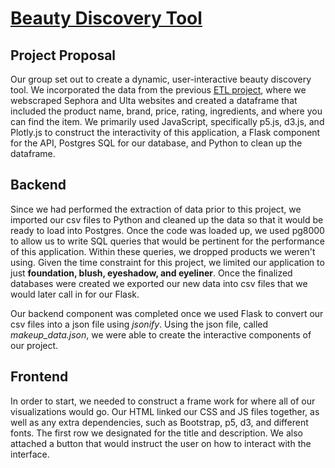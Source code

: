 # [Beauty Discovery Tool](https://beauty-application.herokuapp.com/) 

## Project Proposal

Our group set out to create a dynamic, user-interactive beauty discovery tool. We incorporated the data from the previous [ETL project](https://github.com/nawdah/cosmetics-proj), where we webscraped Sephora and Ulta websites and created a dataframe that included the product name, brand, price, rating, ingredients, and where you can find the item. We primarily used JavaScript, specifically p5.js, d3.js, and Plotly.js to construct the interactivity of this application, a Flask component for the API, Postgres SQL for our database, and Python to clean up the dataframe. 

## Backend

Since we had performed the extraction of data prior to this project, we imported our csv files to Python and cleaned up the data so that it would be ready to load into Postgres. Once the code was loaded up, we used pg8000 to allow us to write SQL queries that would be pertinent for the performance of this application. Within these queries, we dropped products we weren't using. Given the time constraint for this project, we limited our application to just **foundation, blush, eyeshadow, and eyeliner**. Once the finalized databases were created we exported our new data into csv files that we would later call in for our Flask.

Our backend component was completed once we used Flask to convert our csv files into a json file using *jsonify*. Using the json file, called *makeup_data.json*, we were able to create the interactive components of our project. 

## Frontend 

In order to start, we needed to construct a frame work for where all of our visualizations would go. Our HTML linked our CSS and JS files together, as well as any extra dependencies, such as Bootstrap, p5, d3, and different fonts. The first row we designated for the title and description. We also attached a button that would instruct the user on how to interact with the interface. 


